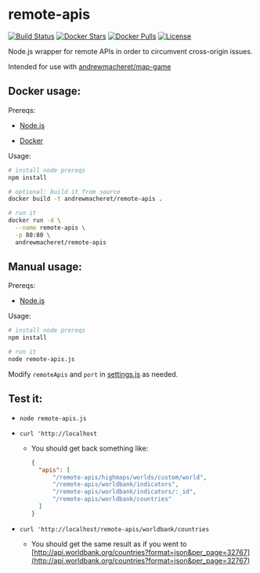 # remote-apis

[![Build Status](https://travis-ci.org/andrewmacheret/remote-apis.svg?branch=master)](https://travis-ci.org/andrewmacheret/remote-apis) [![Docker Stars](https://img.shields.io/docker/stars/andrewmacheret/remote-apis.svg)](https://hub.docker.com/r/andrewmacheret/remote-apis/) [![Docker Pulls](https://img.shields.io/docker/pulls/andrewmacheret/remote-apis.svg)](https://hub.docker.com/r/andrewmacheret/remote-apis/) [![License](https://img.shields.io/badge/license-MIT-lightgray.svg)](https://github.com/andrewmacheret/remote-apis/blob/master/LICENSE.md)

Node.js wrapper for remote APIs in order to circumvent cross-origin issues.

Intended for use with [andrewmacheret/map-game](https://github.com/andrewmacheret/map-game)

## Docker usage:

Prereqs:

* [Node.js](https://nodejs.org)

* [Docker](https://www.docker.com/products/docker)

Usage:

```bash
# install node prereqs
npm install

# optional: build it from source
docker build -t andrewmacheret/remote-apis .

# run it
docker run -d \
  --name remote-apis \
  -p 80:80 \
  andrewmacheret/remote-apis
```

## Manual usage:

Prereqs:

* [Node.js](https://nodejs.org/)

Usage:

```bash
# install node prereqs
npm install

# run it
node remote-apis.js
```

Modify `remoteApis` and `port` in [settings.js](settings.js) as needed.

## Test it:

* `node remote-apis.js`

* `curl 'http://localhost`

  * You should get back something like:

    ```json
    {
      "apis": [
          "/remote-apis/highmaps/worlds/custom/world",
          "/remote-apis/worldbank/indicators",
          "/remote-apis/worldbank/indicators/:_id",
          "/remote-apis/worldbank/countries"
      ]
    }
    ```
* `curl 'http://localhost/remote-apis/worldbank/countries`

  * You should get the same result as if you went to [http://api.worldbank.org/countries?format=json&per_page=32767](http://api.worldbank.org/countries?format=json&per_page=32767)

